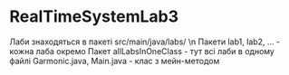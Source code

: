 # RealTimeSystemLab3
Лаби знаходяться в пакеті src/main/java/labs/ \n
Пакети lab1, lab2, ... - кожна лаба окремо 
Пакет allLabsInOneClass - тут всі лаби в одному файлі Garmonic.java, Main.java - клас з мейн-методом
